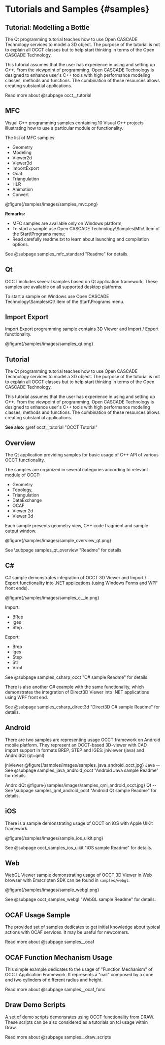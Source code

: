 ﻿Tutorials and Samples {#samples}
=====================

Tutorial: Modelling a Bottle
----------------------------
The Qt programming tutorial teaches how to use Open CASCADE Technology services to model a 3D object. 
The purpose of the tutorial is not to explain all OCCT classes but 
to help start thinking in terms of the Open CASCADE Technology.

This tutorial assumes that  the user has experience in using and setting up C++. 
From the viewpoint of programming, Open CASCADE Technology is designed 
to enhance user's C++ tools with high performance modeling classes, methods and functions. 
The combination of these resources allows creating substantial applications.

Read more about @subpage occt__tutorial

MFC
---------

Visual C++ programming samples containing 10 Visual C++ projects 
illustrating how to use a particular module or functionality.

The list of MFC samples:

  * Geometry
  * Modeling
  * Viewer2d
  * Viewer3d
  * ImportExport
  * Ocaf
  * Triangulation
  * HLR
  * Animation
  * Convert

@figure{/samples/images/samples_mvc.png}

**Remarks:**

  * MFC samples are available only on Windows platform;
  * To start a sample use Open CASCADE Technology\\Samples\\Mfc\\ item of the Start\\Programs menu;
  * Read carefully readme.txt to learn about launching and compilation options.

See @subpage samples_mfc_standard "Readme" for details.

Qt
---

 OCCT includes several samples based on Qt application framework.
These samples are available on all supported desktop platforms.

To start a sample on Windows use Open CASCADE Technology\\Samples\\Qt\\ item of the Start\\Programs menu.

 Import Export
-------------

 Import Export programming sample contains 3D Viewer and Import / Export functionality.

@figure{/samples/images/samples_qt.png}

 Tutorial
---------

The Qt programming tutorial teaches how to use Open CASCADE Technology services to model a 3D object. 
The purpose of the tutorial is not to explain all OCCT classes but 
to help start thinking in terms of the Open CASCADE Technology.

This tutorial assumes that  the user has experience in using and setting up C++. 
From the viewpoint of programming, Open CASCADE Technology is designed 
to enhance user's C++ tools with high performance modeling classes, methods and functions. 
The combination of these resources allows creating substantial applications.

**See also:** @ref occt__tutorial "OCCT Tutorial"

Overview
---------
 
The Qt application providing samples for basic usage of C++ API of various OCCT functionality.

The samples are organized in several categories according to relevant module of OCCT:
 
 * Geometry
 * Topology,
 * Triangulation
 * DataExchange
 * OCAF
 * Viewer 2d
 * Viewer 3d
 
Each sample presents geometry view, C++ code fragment and sample output window.
 
@figure{/samples/images/sample_overview_qt.png}
 
See \subpage samples_qt_overview "Readme" for details.

C#
---

C# sample demonstrates integration of OCCT 3D Viewer and Import / Export functionality into .NET applications (using Windows Forms and WPF front ends).

@figure{/samples/images/samples_c__ie.png}

Import:

  * BRep
  * Iges
  * Step

Export: 

  * Brep
  * Iges
  * Step
  * Stl
  * Vrml

See @subpage samples_csharp_occt "C# sample Readme" for details.

There is also another C# example with the same functionality, which demonstrates the integration of Direct3D Viewer into .NET applications using WPF front end.

See @subpage samples_csharp_direct3d "Direct3D C# sample Readme" for details.

Android
---------

There are two samples are representing usage OCCT framework on Android mobile platform. They represent an OCCT-based 3D-viewer with CAD import support in formats BREP, STEP and IGES: jniviewer (java) and AndroidQt (qt+qml)

jniviewer
@figure{/samples/images/samples_java_android_occt.jpg}
Java -- See @subpage samples_java_android_occt "Android Java sample Readme" for details.

AndroidQt
@figure{/samples/images/samples_qml_android_occt.jpg}
Qt -- See \subpage samples_qml_android_occt "Android Qt sample Readme" for details.

iOS
---

There is a sample demonstrating usage of OCCT on iOS with Apple UIKit framework.

@figure{/samples/images/sample_ios_uikit.png}

See @subpage occt_samples_ios_uikit "iOS sample Readme" for details.

Web
---------

WebGL Viewer sample demonstrating usage of OCCT 3D Viewer in Web browser with Emscripten SDK can be found in `samples/webgl`.

@figure{/samples/images/sample_webgl.png}

See @subpage occt_samples_webgl "WebGL sample Readme" for details.

OCAF Usage Sample
------------------

The provided set of samples dedicates to get initial knowledge about typical actions with OCAF services.  It may be 
useful for newcomers.

Read more about @subpage samples__ocaf

OCAF Function Mechanism Usage
-----------------------------

This simple example dedicates to the usage of "Function Mechanism" of OCCT Application Framework. It represents a "nail" 
composed by a cone and two cylinders of different radius and height.
 
Read more about @subpage samples__ocaf_func

Draw Demo Scripts
------------------

A set of demo scripts demonsrates using OCCT functionality from DRAW. These scripts can be also considered as a 
tutorials on tcl usage within Draw.

Read more about @subpage samples__draw_scripts
